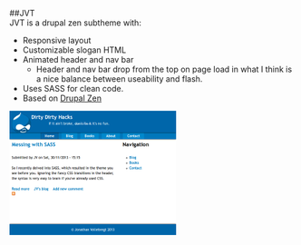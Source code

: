 ##JVT  
JVT is a drupal zen subtheme with:

* Responsive layout
* Customizable slogan HTML
* Animated header and nav bar
  * Header and nav bar drop from the top on page load in what I think is a nice balance between useability and flash.
* Uses SASS for clean code.
* Based on [Drupal Zen](https://drupal.org/project/zen)

![Screenshot](https://github.com/jnvsor/jvt/blob/master/screenshot.png?raw=true)
